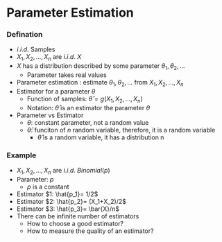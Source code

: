 # Parameter Estimation
### Defination
- $i.i.d.$ Samples
- $X_1, X_2, \dots, X_n$ are $i.i.d. \ X$
- $X$ has a distribution described by some parameter $\theta_1,\theta_2,\dots$
  - Parameter takes real values
- Parameter estimation : estimate $\theta_1,\theta_2,\dots$ from $X_1, X_2, \dots, X_n$
- Estimator for a parameter $\theta$
  - Function of samples: $\hat{\theta} = g(X_1, X_2, \dots, X_n)$
  - Notation: $\hat{\theta}$ is an estimator the parameter $\theta$
- Parameter vs Estimator
  - $\theta:$ constant parameter, not a random value
  - $\hat{\theta}:$ funciton of $n$ random variable, therefore, it is a random variable
    - $\hat{\theta}$ is a random variable, it has a distribution n
### Example
- $X_1, X_2, \dots, X_n$ are $i.i.d. \ Binomial (p)$
- Parameter: $p$
  - $p$ is a constant
- Estimator $1: \hat{p_1}= 1/2$
- Estimator $2: \hat{p_2}= (X_1+X_2)/2$
- Estimator $3: \hat{p_3}= \bar{X}/n$
- There can be infinite number of estimators
  - How to choose a good estimator?
  - How to measure the quality of an estimator?